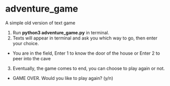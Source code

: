 # adventure_game
A simple old version of text game
1. Run __python3 adventure_game.py__ in terminal.
2. Texts will appear in terminal and ask you which way to go, then enter your choice.
  - You are in the field, 
  Enter 1 to know the door of the house
  or
  Enter 2 to peer into the cave
3. Eventually, the game comes to end, you can choose to play again or not.
  - GAME OVER. Would you like to play again? (y/n)
